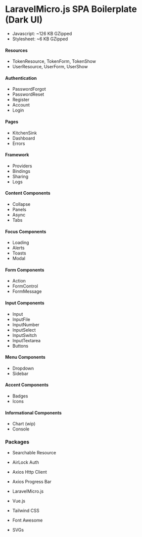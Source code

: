 # LaravelMicro.js SPA Boilerplate (Dark UI)

- Javascript: ~126 KB GZipped
- Stylesheet: ~6 KB GZipped

#### Resources
- TokenResource, TokenForm, TokenShow
- UserResource, UserForm, UserShow

#### Authentication
- PasswordForgot
- PasswordReset
- Register
- Account
- Login

#### Pages
- KitchenSink
- Dashboard
- Errors

#### Framework
- Providers
- Bindings
- Sharing
- Logs

#### Content Components
- Collapse
- Panels
- Async
- Tabs

#### Focus Components
- Loading
- Alerts
- Toasts
- Modal

#### Form Components
- Action
- FormControl
- FormMessage

#### Input Components
- Input
- InputFile
- InputNumber
- InputSelect
- InputSwitch
- InputTextarea
- Buttons

#### Menu Components
- Dropdown
- Sidebar

#### Accent Components
- Badges
- Icons

#### Informational Components
- Chart (wip)
- Console

### Packages
- Searchable Resource
- AirLock Auth


- Axios Http Client
- Axios Progress Bar


- LaravelMicro.js
- Vue.js


- Tailwind CSS
- Font Awesome
- SVGs
